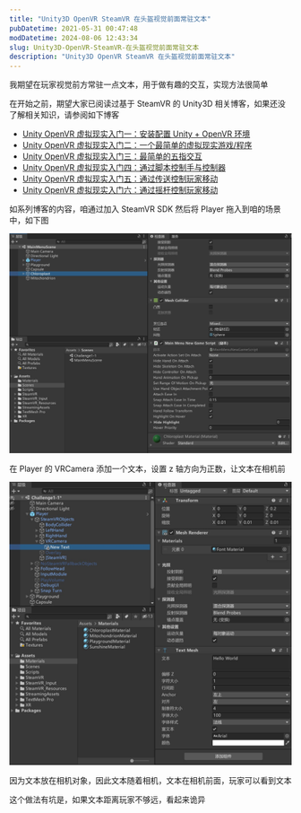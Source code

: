 ```yaml
---
title: "Unity3D OpenVR SteamVR 在头盔视觉前面常驻文本"
pubDatetime: 2021-05-31 00:47:48
modDatetime: 2024-08-06 12:43:34
slug: Unity3D-OpenVR-SteamVR-在头盔视觉前面常驻文本
description: "Unity3D OpenVR SteamVR 在头盔视觉前面常驻文本"
---
```





我期望在玩家视觉前方常驻一点文本，用于做有趣的交互，实现方法很简单

<!--more-->


<!-- CreateTime:2021/5/31 8:47:48 -->

<!-- 发布 -->

在开始之前，期望大家已阅读过基于 SteamVR 的 Unity3D 相关博客，如果还没了解相关知识，请参阅如下博客

- [Unity OpenVR 虚拟现实入门一：安装配置 Unity + OpenVR 环境](https://blog.walterlv.com/post/unity-openvr-starting-1.html)
- [Unity OpenVR 虚拟现实入门二：一个最简单的虚拟现实游戏/程序](https://blog.walterlv.com/post/unity-openvr-starting-2.html)
- [Unity OpenVR 虚拟现实入门三：最简单的五指交互](https://blog.walterlv.com/post/unity-openvr-starting-3.html)
- [Unity OpenVR 虚拟现实入门四：通过脚本控制手与控制器](https://blog.walterlv.com/post/unity-openvr-starting-4.html)
- [Unity OpenVR 虚拟现实入门五：通过传送控制玩家移动](https://blog.walterlv.com/post/unity-openvr-starting-5.html)
- [Unity OpenVR 虚拟现实入门六：通过摇杆控制玩家移动](https://blog.walterlv.com/post/unity-openvr-starting-6.html)

如系列博客的内容，咱通过加入 SteamVR SDK 然后将 Player 拖入到咱的场景中，如下图

![](images/img-modify-3f683ae7b57e45a46ce269b307aef705.jpg)

在 Player 的 VRCamera 添加一个文本，设置 z 轴方向为正数，让文本在相机前

<!-- ![](images/img-Unity3D OpenVR SteamVR 在头盔视觉前面常驻文本0.png) -->

![](images/img-modify-750a370a3c255235b13d0cc889b7fc0f.jpg)

因为文本放在相机对象，因此文本随着相机，文本在相机前面，玩家可以看到文本

这个做法有坑是，如果文本距离玩家不够远，看起来诡异

